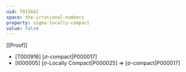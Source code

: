 ```yaml
---
uid: T015642
space: the-irrational-numbers
property: sigma-locally-compact
value: false
---
```

[[Proof]]

* [T000916] [$\sigma$-compact|P000017]
* [I000005] [$\sigma$-Locally Compact|P000025] => [$\sigma$-compact|P000017]

